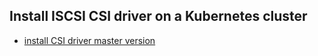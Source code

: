 ## Install ISCSI CSI driver on a Kubernetes cluster

 - [install CSI driver master version](./install-csi-driver-master.md)

